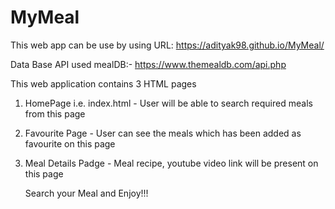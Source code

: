 # MyMeal

This web app can be use by using URL: https://adityak98.github.io/MyMeal/

Data Base API used mealDB:- https://www.themealdb.com/api.php

This web application contains 3 HTML pages
1. HomePage i.e. index.html - User will be able to search required meals from this page
2. Favourite Page - User can see the meals which has been added as favourite on this page
3. Meal Details Padge - Meal recipe, youtube video link will be present on this page

   Search your Meal and Enjoy!!!
